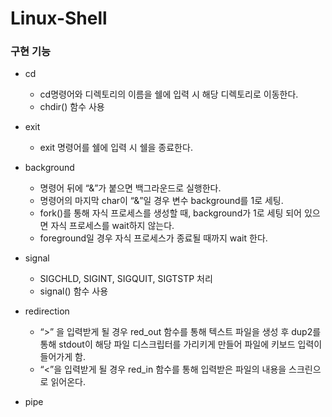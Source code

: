 
# Linux-Shell

### 구현 기능

* cd
	* cd명령어와 디렉토리의 이름을 쉘에 입력 시 해당 디렉토리로 이동한다.
	* chdir() 함수 사용

* exit
	* exit 명령어를 쉘에 입력 시 쉘을 종료한다.

* background
	* 명령어 뒤에 “&”가 붙으면 백그라운드로 실행한다.
	*  명령어의 마지막 char이 “&”일 경우 변수 background를 1로 세팅.
	* fork()를 통해 자식 프로세스를 생성할 때, background가 1로 세팅 되어 있으면 자식 프로세스를 wait하지 않는다.
	* foreground일 경우 자식 프로세스가 종료될 때까지 wait 한다.

* signal
	* SIGCHLD, SIGINT, SIGQUIT, SIGTSTP 처리
	* signal() 함수 사용

* redirection
	* “>” 을 입력받게 될 경우 red_out 함수를 통해 텍스트 파일을 생성 후 dup2를 통해 stdout이 해당 파일 디스크립터를 가리키게 만들어 파일에 키보드 입력이 들어가게 함.
	* “<”을 입력받게 될 경우 red_in 함수를 통해 입력받은 파일의 내용을 스크린으로 읽어온다.

* pipe

